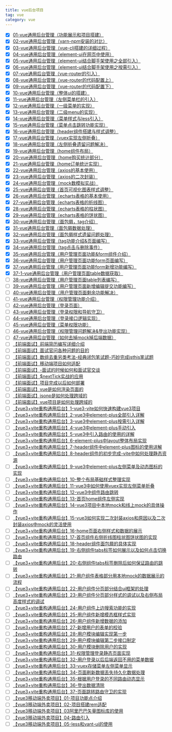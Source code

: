 ```yaml
---
title: vue后台项目
tag: vue
category: vue
---
```


- [x] [01-vue通用后台管理（功能展示和项目搭建）](https://www.bilibili.com/video/BV1QU4y1E7qo?p=1)
- [x] [02-vue通用后台管理（yarn-npm安装的对比）](https://www.bilibili.com/video/BV1QU4y1E7qo?p=2)
- [x] [03-vue通用后台管理（vue-cli搭建的详细过程）](https://www.bilibili.com/video/BV1QU4y1E7qo?p=3)
- [x] [04-vue通用后台管理（element-ui在网页中使用）](https://www.bilibili.com/video/BV1QU4y1E7qo?p=4)
- [x] [05-vue通用后台管理（element-ui结合脚手架使用之全部引入）](https://www.bilibili.com/video/BV1QU4y1E7qo?p=5)
- [x] [06-vue通用后台管理（element-ui结合脚手架使用之按需引入）](https://www.bilibili.com/video/BV1QU4y1E7qo?p=6)
- [x] [07-vue通用后台管理（vue-router的引入）](https://www.bilibili.com/video/BV1QU4y1E7qo?p=7)
- [x] [08-vue通用后台管理（vue-router的代码配置上）](https://www.bilibili.com/video/BV1QU4y1E7qo?p=8)
- [x] [09-vue通用后台管理（vue-router的代码配置下）](https://www.bilibili.com/video/BV1QU4y1E7qo?p=9)
- [x] [10-vue通用后台管理（整体ui的搭建）](https://www.bilibili.com/video/BV1QU4y1E7qo?p=10)
- [x] [11-vue通用后台管理（左侧菜单栏的引入）](https://www.bilibili.com/video/BV1QU4y1E7qo?p=11)
- [x] [12-vue通用后台管理（一级菜单的实现）](https://www.bilibili.com/video/BV1QU4y1E7qo?p=12)
- [x] [13-vue通用后台管理（二级menu的实现）](https://www.bilibili.com/video/BV1QU4y1E7qo?p=13)
- [x] [14-vue通用后台管理（菜单样式与less引入）](https://www.bilibili.com/video/BV1QU4y1E7qo?p=14)
- [x] [15-vue通用后台管理（菜单点击跳转功能实现）](https://www.bilibili.com/video/BV1QU4y1E7qo?p=15)
- [x] [16-vue通用后台管理（header组件搭建与样式调整）](https://www.bilibili.com/video/BV1QU4y1E7qo?p=16)
- [x] [17-vue通用后台管理（vuex实现左侧折叠）](https://www.bilibili.com/video/BV1QU4y1E7qo?p=17)
- [x] [18-vue通用后台管理（左侧折叠遗留问题解决）](https://www.bilibili.com/video/BV1QU4y1E7qo?p=18)
- [x] [19-vue通用后台管理（home组件布局）](https://www.bilibili.com/video/BV1QU4y1E7qo?p=19)
- [x] [20-vue通用后台管理（home购买统计部分）](https://www.bilibili.com/video/BV1QU4y1E7qo?p=20)
- [x] [21-vue通用后台管理（home订单统计实现）](https://www.bilibili.com/video/BV1QU4y1E7qo?p=21)
- [x] [22-vue通用后台管理（axios的基本使用）](https://www.bilibili.com/video/BV1QU4y1E7qo?p=22)
- [x] [23-vue通用后台管理（axios的二次封装）](https://www.bilibili.com/video/BV1QU4y1E7qo?p=23)
- [x] [24-vue通用后台管理（mock数模拟实战）](https://www.bilibili.com/video/BV1QU4y1E7qo?p=24)
- [x] [25-vue通用后台管理（首页可视化图表样式调整）](https://www.bilibili.com/video/BV1QU4y1E7qo?p=25)
- [x] [26-vue通用后台管理（echarts表格的基本使用）](https://www.bilibili.com/video/BV1QU4y1E7qo?p=26)
- [x] [27-vue通用后台管理（echarts表格的折线图）](https://www.bilibili.com/video/BV1QU4y1E7qo?p=27)
- [x] [28-vue通用后台管理（echarts表格的柱状图）](https://www.bilibili.com/video/BV1QU4y1E7qo?p=28)
- [x] [29-vue通用后台管理（echarts表格的饼状图）](https://www.bilibili.com/video/BV1QU4y1E7qo?p=29)
- [x] [30-vue通用后台管理（面包屑，tag介绍）](https://www.bilibili.com/video/BV1QU4y1E7qo?p=30)
- [x] [31-vue通用后台管理（面包屑数据处理）](https://www.bilibili.com/video/BV1QU4y1E7qo?p=31)
- [x] [32-vue通用后台管理（面包屑样式遗留问题处理）](https://www.bilibili.com/video/BV1QU4y1E7qo?p=32)
- [x] [33-vue通用后台管理（tag功能介绍&页面编写）](https://www.bilibili.com/video/BV1QU4y1E7qo?p=33)
- [x] [34-vue通用后台管理（tag点击与删除事件）](https://www.bilibili.com/video/BV1QU4y1E7qo?p=34)
- [x] [35-vue通用后台管理（用户管理页面功能&form组件介绍）](https://www.bilibili.com/video/BV1QU4y1E7qo?p=35)
- [x] [36-vue通用后台管理（用户管理页面功能form页面编写）](https://www.bilibili.com/video/BV1QU4y1E7qo?p=36)
- [x] [37-vue通用后台管理（用户管理页面功能form新增功能编写）](https://www.bilibili.com/video/BV1QU4y1E7qo?p=37)
- [x] [37-1-vue通用后台管理（用户管理页面table数据获取）](https://www.bilibili.com/video/BV1QU4y1E7qo?p=38)
- [ ] [38-vue通用后台管理（用户管理页面table列表编写）](https://www.bilibili.com/video/BV1QU4y1E7qo?p=39)
- [ ] [39-vue通用后台管理（用户管理页面新增编辑提交功能编写）](https://www.bilibili.com/video/BV1QU4y1E7qo?p=40)
- [ ] [40-vue通用后台管理（用户管理页面剩余功能解决）](https://www.bilibili.com/video/BV1QU4y1E7qo?p=41)
- [ ] [41-vue通用后台管理（权限管理功能介绍）](https://www.bilibili.com/video/BV1QU4y1E7qo?p=42)
- [ ] [42-vue通用后台管理（登录页面）](https://www.bilibili.com/video/BV1QU4y1E7qo?p=43)
- [ ] [43-vue通用后台管理（登录权限和导航守卫）](https://www.bilibili.com/video/BV1QU4y1E7qo?p=44)
- [ ] [44-vue通用后台管理（登录接口逻辑实现）](https://www.bilibili.com/video/BV1QU4y1E7qo?p=45)
- [ ] [45-vue通用后台管理（菜单权限功能）](https://www.bilibili.com/video/BV1QU4y1E7qo?p=46)
- [ ] [46-vue通用后台管理（权限管理问题解决&登出功能实现）](https://www.bilibili.com/video/BV1QU4y1E7qo?p=47)
- [ ] [47-vue通用后台管理（如何去掉mock掉后端数据）](https://www.bilibili.com/video/BV1QU4y1E7qo?p=48)
- [ ] [【前端面试】前端简历编写详细介绍](https://www.bilibili.com/video/BV1QU4y1E7qo?p=49)
- [ ] [【前端面试】面试官问各种问题的目的](https://www.bilibili.com/video/BV1QU4y1E7qo?p=50)
- [ ] [【前端面试】数组去重另类考法-经典闭包笔试题-巧妙完成jsthis笔试题](https://www.bilibili.com/video/BV1QU4y1E7qo?p=51)
- [ ] [【前端面试】移动端项目如何适配](https://www.bilibili.com/video/BV1QU4y1E7qo?p=52)
- [ ] [【前端面试】-面试的时候如何和面试官交谈](https://www.bilibili.com/video/BV1QU4y1E7qo?p=53)
- [ ] [【前端面试】$nextTick实战的应用](https://www.bilibili.com/video/BV1QU4y1E7qo?p=54)
- [ ] [【前端面试】项目完成以后如何部署](https://www.bilibili.com/video/BV1QU4y1E7qo?p=55)
- [ ] [【前端面试】vue是如何渲染页面的](https://www.bilibili.com/video/BV1QU4y1E7qo?p=56)
- [ ] [【前端面试】jsonp是如何处理跨域的](https://www.bilibili.com/video/BV1QU4y1E7qo?p=57)
- [ ] [【前端面试】vue项目是如何处理跨域的](https://www.bilibili.com/video/BV1QU4y1E7qo?p=58)
- [ ] [【vue3+vite重构通用后台】1-vue3-vite如何快速构建vue3项目](https://www.bilibili.com/video/BV1QU4y1E7qo?p=59)
- [ ] [【vue3+vite重构通用后台】2-vue3中element-plus全部引入详解](https://www.bilibili.com/video/BV1QU4y1E7qo?p=60)
- [ ] [【vue3+vite重构通用后台】3-vue3中element-plus按需引入详解](https://www.bilibili.com/video/BV1QU4y1E7qo?p=61)
- [ ] [【vue3+vite重构通用后台】4-vue3中element-plus手动引入](https://www.bilibili.com/video/BV1QU4y1E7qo?p=62)
- [ ] [【vue3+vite重构通用后台】5-vue3中引入路由的使用的详解](https://www.bilibili.com/video/BV1QU4y1E7qo?p=63)
- [ ] [【vue3+vite重构通用后台】6-element-plus中layout整体布局实现](https://www.bilibili.com/video/BV1QU4y1E7qo?p=64)
- [ ] [【vue3+vite重构通用后台】7-header组件中element-plus图标的使用详解](https://www.bilibili.com/video/BV1QU4y1E7qo?p=65)
- [ ] [【vue3+vite重构通用后台】8-header组件的初步完成-vite中如何处理静态资源](https://www.bilibili.com/video/BV1QU4y1E7qo?p=66)
- [ ] [【vue3+vite重构通用后台】9-vue3中element-plus左侧菜单及动态图标的实现](https://www.bilibili.com/video/BV1QU4y1E7qo?p=67)
- [ ] [【vue3+vite重构通用后台】10-整个布局基础样式整理实现](https://www.bilibili.com/video/BV1QU4y1E7qo?p=68)
- [ ] [【vue3+vite重构通用后台】11-vue3中如何使用vuex实现左侧菜单折叠](https://www.bilibili.com/video/BV1QU4y1E7qo?p=69)
- [ ] [【vue3+vite重构通用后台】12-vue3中组件路由跳转](https://www.bilibili.com/video/BV1QU4y1E7qo?p=70)
- [ ] [【vue3+vite重构通用后台】13-首页home组件左侧实现](https://www.bilibili.com/video/BV1QU4y1E7qo?p=71)
- [ ] [【vue3+vite重构通用后台】14-vue3项目中本地mock和线上mock的具体操作](https://www.bilibili.com/video/BV1QU4y1E7qo?p=72)
- [ ] [【vue3+vite重构通用后台】15-vue3如何实现二次封装axios和原因以及二次封装axios中mock的灵活使用](https://www.bilibili.com/video/BV1QU4y1E7qo?p=73)
- [ ] [【vue3+vite重构通用后台】16-home页面右侧样式和数据的展示](https://www.bilibili.com/video/BV1QU4y1E7qo?p=74)
- [ ] [【vue3+vite重构通用后台】17-首页组件右侧折线图柱状图饼状图的实现](https://www.bilibili.com/video/BV1QU4y1E7qo?p=75)
- [ ] [【vue3+vite重构通用后台】18-header组件面包屑的具体实现](https://www.bilibili.com/video/BV1QU4y1E7qo?p=76)
- [ ] [【vue3+vite重构通用后台】19-右侧组件tabs标签如何展示以及如何点击切换路由](https://www.bilibili.com/video/BV1QU4y1E7qo?p=77)
- [ ] [【vue3+vite重构通用后台】20-右侧组件tabs标签删除后如何保证路由的跳转](https://www.bilibili.com/video/BV1QU4y1E7qo?p=78)
- [ ] [【vue3+vite重构通用后台】21-用户组件表格部分用本地mock的数据展示的流程](https://www.bilibili.com/video/BV1QU4y1E7qo?p=79)
- [ ] [【vue3+vite重构通用后台】22-用户组件分页部分结合ui框架的处理](https://www.bilibili.com/video/BV1QU4y1E7qo?p=80)
- [ ] [【vue3+vite重构通用后台】23-用户组件分页部分样式的调试以及右侧布局高度样式的调试](https://www.bilibili.com/video/BV1QU4y1E7qo?p=81)
- [ ] [【vue3+vite重构通用后台】24-用户组件上边搜索功能的实现](https://www.bilibili.com/video/BV1QU4y1E7qo?p=82)
- [ ] [【vue3+vite重构通用后台】25-用户组件新增模态框样式实现](https://www.bilibili.com/video/BV1QU4y1E7qo?p=83)
- [ ] [【vue3+vite重构通用后台】26-用户组件新增数据的添加](https://www.bilibili.com/video/BV1QU4y1E7qo?p=84)
- [ ] [【vue3+vite重构通用后台】27-新增用户的表单的校验](https://www.bilibili.com/video/BV1QU4y1E7qo?p=85)
- [ ] [【vue3+vite重构通用后台】28-用户模块编辑实现第一步](https://www.bilibili.com/video/BV1QU4y1E7qo?p=86)
- [ ] [【vue3+vite重构通用后台】29-用户模块编辑第二步接口制定](https://www.bilibili.com/video/BV1QU4y1E7qo?p=87)
- [ ] [【vue3+vite重构通用后台】30-用户模块删除用户的实现](https://www.bilibili.com/video/BV1QU4y1E7qo?p=88)
- [ ] [【vue3+vite重构通用后台】31-权限管理登录静态页面实现](https://www.bilibili.com/video/BV1QU4y1E7qo?p=89)
- [ ] [【vue3+vite重构通用后台】32-用户登录以后后端返回不用的菜单数据](https://www.bilibili.com/video/BV1QU4y1E7qo?p=90)
- [ ] [【vue3+vite重构通用后台】33-vuex存储菜单左侧菜单显示](https://www.bilibili.com/video/BV1QU4y1E7qo?p=91)
- [ ] [【vue3+vite重构通用后台】34-页面刷新数据丢失持久化数据处理](https://www.bilibili.com/video/BV1QU4y1E7qo?p=92)
- [ ] [【vue3+vite重构通用后台】35-根据用户登录的不同路由动态显示](https://www.bilibili.com/video/BV1QU4y1E7qo?p=93)
- [ ] [【vue3+vite重构通用后台】36-登出数据清除](https://www.bilibili.com/video/BV1QU4y1E7qo?p=94)
- [ ] [【vue3+vite重构通用后台】37-页面跳转路由守卫的实现](https://www.bilibili.com/video/BV1QU4y1E7qo?p=95)
- [ ] [【vue3移动端外卖项目】01-项目功能点介绍](https://www.bilibili.com/video/BV1QU4y1E7qo?p=96)
- [ ] [【vue3移动端外卖项目】02-项目搭建rem适配](https://www.bilibili.com/video/BV1QU4y1E7qo?p=97)
- [ ] [【vue3移动端外卖项目】03阿里巴巴矢量图标库的使用](https://www.bilibili.com/video/BV1QU4y1E7qo?p=98)
- [ ] [【vue3移动端外卖项目】04-路由引入](https://www.bilibili.com/video/BV1QU4y1E7qo?p=99)
- [ ] [【vue3移动端外卖项目】05-less和vant-ui的使用](https://www.bilibili.com/video/BV1QU4y1E7qo?p=100)